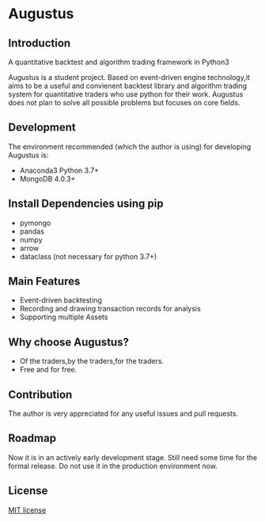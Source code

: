 # Augustus
## Introduction
A quantitative backtest and algorithm trading framework in Python3

Augustus is a student project. Based on event-driven engine technology,it aims to be a useful and convienent backtest library and algorithm trading system for quantitative traders who use python for their work. Augustus does not plan to solve all possible problems but focuses on core fields. 
## Development
The environment recommended (which the author is using) for developing Augustus is:
- Anaconda3 Python 3.7+
- MongoDB 4.0.3+
## Install Dependencies using pip
- pymongo
- pandas
- numpy
- arrow
- dataclass (not necessary for python 3.7+)
## Main Features
- Event-driven backtesting
- Recording and drawing transaction records for analysis
- Supporting multiple Assets
## Why choose Augustus?
- Of the traders,by the traders,for the traders.
- Free and for free.
## Contribution 
The author is very appreciated for any useful issues and pull requests.
## Roadmap
Now it is in an actively early development stage. Still need some time for the formal release. Do not use it in the production environment now.
## License
[MIT license](https://opensource.org/licenses/MIT)
